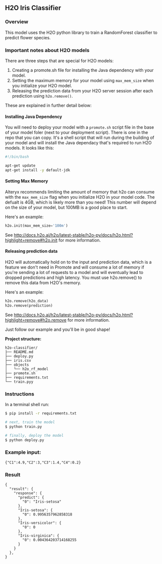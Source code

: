## H2O Iris Classifier
### Overview

This model uses the H2O python library to train a RandomForest classifier to predict flower species.

### Important notes about H2O models

There are three steps that are special for H2O models:

1. Creating a promote.sh file for installing the Java dependency with your model.
2. Setting the maximum memory for your model using `max_mem_size` when you initialize your H2O model.
3. Releasing the prediction data from your H2O server session after each prediction using `h2o.remove()`.

These are explained in further detail below:

#### Installing Java Dependency

You will need to deploy your model with a `promote.sh` script file in the base of your model foler (next to your deployment script). There is one in the repo that you can copy. It's a shell script that will run during the building of your model and will install the Java dependacy that's required to run H2O models. It looks like this:
  
```bash
#!/bin/bash

apt-get update
apt-get install -y default-jdk
```

#### Setting Max Memory

Alteryx recommends limiting the amount of memory that h2o can consume with the `max_mem_size` flag when you initialize H2O in your model code.
The defualt is 4GB, which is likely more than you need! This number will depend on the size of your model, but 100MB is a good place to start.

Here's an example:

```Python
h2o.init(max_mem_size='100m')
```

See http://docs.h2o.ai/h2o/latest-stable/h2o-py/docs/h2o.html?highlight=remove#h2o.init for more information.

#### Releasing prediction data

H2O will automatically hold on to the input and prediction data, which is a feature we don't need in Promote and will consume a lot of memory if you're sending a lot of requests to a model and will eventually lead to dropped predictions and high latency.
You must use h2o.remove() to remove this data from H2O's memory.

Here's an example:

```Python
h2o.remove(h2o_data)
h2o.remove(prediction)
```

See http://docs.h2o.ai/h2o/latest-stable/h2o-py/docs/h2o.html?highlight=remove#h2o.remove for more information.

Just follow our example and you'll be in good shape!

**Project structure:**

```
h2o-classifier/
├── README.md
├── deploy.py
├── iris.csv
├── objects
│   └── h2o_rf_model
├── promote.sh
├── requirements.txt
└── train.pyy
```

### Instructions

In a terminal shell run:

```bash
$ pip install -r requirements.txt

# next, train the model
$ python train.py

# finally, deploy the model
$ python deploy.py
```

### Example input:

```
{"C1":4.9,"C2":3,"C3":1.4,"C4":0.2}
```

### Result

```
{
  "result": {
    "response": {
      "predict": {
        "0": "Iris-setosa"
      },
      "Iris-setosa": {
        "0": 0.9956357962858318
      },
      "Iris-versicolor": {
        "0": 0
      },
      "Iris-virginica": {
        "0": 0.004364203714168255
      }
    }
  },
}
```
